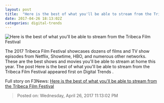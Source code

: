 ```yaml
---
layout: post
title:  "Here is the best of what you'll be able to stream from the Tribeca Film Festival"
date: 2017-04-26 18:13:02Z
categories: digital-trends
---
```


![Here is the best of what you'll be able to stream from the Tribeca Film Festival](http://icdn3.digitaltrends.com/image/whitney-3-1200x630-c.jpg)

The 2017 Tribeca Film Festival showcases dozens of films and TV show episodes from Netflix, Showtime, HBO, and numerous other networks. These are the best shows and movies you'll be able to stream at home this year. The post Here is the best of what you'll be able to stream from the Tribeca Film Festival appeared first on Digital Trends .


Full story on F3News: [Here is the best of what you'll be able to stream from the Tribeca Film Festival](http://www.f3nws.com/n/ABXkGC)

> Posted on: Wednesday, April 26, 2017 11:13:02 PM
